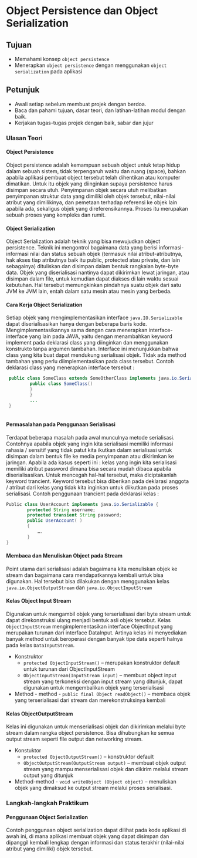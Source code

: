# Object Persistence dan Object Serialization

## Tujuan

- Memahami konsep `object persistence`
-	Menerapkan `object persistence` dengan menggunakan `object serialization` pada aplikasi

## Petunjuk

-   Awali setiap sebelum membuat projek dengan berdoa.
-	Baca dan pahami tujuan, dasar teori, dan latihan-latihan modul dengan baik.
-	Kerjakan tugas-tugas projek dengan baik, sabar dan jujur

### Ulasan Teori

#### Object Persistence
Object persistence adalah kemampuan sebuah object untuk tetap hidup dalam sebuah sistem, tidak terpengaruh waktu dan ruang (space), bahkan apabila aplikasi pembuat object tersebut telah dihentikan atau komputer dimatikan. Untuk itu objek yang diinginkan supaya persistence harus disimpan secara utuh. 
Penyimpanan objek secara utuh melibatkan penyimpanan struktur data yang dimiliki oleh objek tersebut, nilai-nilai atribut yang dimilikinya, dan pemetaan terhadap referensi ke objek lain apabila ada, sekaligus objek yang direferensikannya. Proses itu merupakan sebuah proses yang kompleks dan rumit. 

#### Object Serialization
Object Serialization adalah teknik yang bisa mewujudkan object persistence. Teknik ini mengontrol bagaimana data yang berisi informasi-informasi nilai dan status sebuah objek (termasuk nilai atribut-atributnya, hak akses tiap atributnya baik itu public, protected atau private, dan lain sebagainya) dituliskan dan disimpan dalam bentuk rangkaian byte-byte data.
Objek yang diserialisasi nantinya dapat dikirimkan lewat jaringan, atau disimpan dalam file, untuk kemudian dapat diakses di lain waktu sesuai kebutuhan. Hal tersebut memungkinkan pindahnya suatu objek dari satu JVM ke JVM lain, entah dalam satu mesin atau mesin yang berbeda.

#### Cara Kerja Object Serialization
Setiap objek yang mengimplementasikan interface `java.IO.Serializable` dapat diserialisasikan hanya dengan beberapa baris kode. Mengimplementasikannya sama dengan cara menerapkan interface-interface yang lain pada JAVA, yaitu dengan menambahkan keyword implement pada deklarasi class yang diinginkan dan menggunakan konstrukto tanpa argumen tambahan. Interface ini menunjukkan bahwa class yang kita buat dapat mendukung serialisasi objek. Tidak ada method tambahan yang perlu diimplementasikan pada class tersebut.
Contoh deklarasi class yang menerapkan interface tersebut :

   ```java
    public class SomeClass extends SomeOtherClass implements java.io.Serializable {
            public class SomeClass()
            }
            }
            ...
    }
    
   ```

####   Permasalahan pada Penggunaan Serialisasi
Terdapat beberapa masalah pada awal munculnya metode serialisasi. Contohnya apabila objek yang ingin kita serialisasi memiliki informasi rahasia / sensitif yang tidak patut kita ikutkan dalam serialisasi untuk disimpan dalam bentuk file ke media penyimpanan atau dikirimkan ke jaringan. 
Apabila ada kasus seperti ini : kelas yang ingin kita serialisasi memiliki atribut password dimana bisa secara mudah dibaca apabila diserialisasikan. Untuk mencegah hal-hal tersebut, maka diciptakanlah keyword trancient. Keyword tersebut bisa diberikan pada deklarasi anggota / atribut dari kelas yang tidak kita inginkan untuk diikutkan pada proses serialisasi.
Contoh penggunaan trancient pada deklarasi kelas :
```java
Public class UserAccount implements java.io.Serializable {
		protected String username;
		protected transient String password;
		public UserAccount( )
		{
			….
		}
}
```

#### Membaca dan Menuliskan Object pada Stream
Point utama dari serialisasi adalah bagaimana kita menuliskan objek ke stream dan bagaimana cara mendapatkannya kembali untuk bisa digunakan. Hal tersebut bisa dilakukan dengan menggunakan kelas `java.io.ObjectOutputStream` dan `java.io.ObjectInputStream`

#### Kelas Object Input Stream
Digunakan untuk mengambil objek yang terserialisasi dari byte stream untuk dapat direkonstruksi ulang menjadi bentuk asli objek tersebut. 
Kelas `ObjectInputStream` mengimplementasikan interface ObjectInput yang merupakan turunan dari interface DataInput. Artinya kelas ini menyediakan banyak method untuk beroperasi dengan banyak tipe data seperti halnya pada kelas `DataInputStream`.
- Konstruktor
    -	`protected ObjectInputStream()` – merupakan konstruktor default untuk turunan dari ObjectInputStream
    -	`ObjectInputStream(InputStream input)` – membuat object input stream yang terkoneksi dengan input stream yang ditunjuk, dapat digunakan untuk mengembalikan objek yang terserialisasi
-	Method - method
        - `public final Object readObject()` – membaca objek yang terserialisasi dari stream dan merekonstruksinya kembali

#### Kelas ObjectOutputStream
Kelas ini digunakan untuk menserialisasi objek dan dikirimkan melalui byte stream dalam rangka object persistence. Bisa dihubungkan ke semua output stream seperti file output dan networking stream.
- Konstuktor
    -	`protected ObjectOutputStream()` – konstruktor default
    -	`ObjectOutputStream(OutputStream output)` – membuat objek output stream yang mampu menserialisasi objek dan dikirim melalui stream output yang ditunjuk
-	Method-method
        - `void writeObject (Object object)` – menuliskan objek yang dimaksud ke output stream melalui proses serialisasi.

### Langkah-langkah Praktikum
#### Penggunaan Object Serialization
Contoh penggunaan object serialization dapat dilihat pada kode aplikasi di awah ini, di mana aplikasi membuat objek yang dapat disimpan dan dipanggil kembali lengkap dengan informasi dan status terakhir (nilai-nilai atribut yang dimiliki) objek tersebut.
